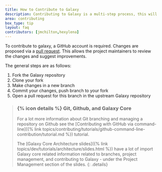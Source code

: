 ```yaml
---
title: How to Contribute to Galaxy
description: Contributing to Galaxy is a multi-step process, this will guide you through it.
area: contributing
box_type: tip
layout: faq
contributors: [jmchilton,hexylena]
---
```


To contribute to galaxy, a GitHub account is required. Changes are proposed via a [pull request](https://docs.github.com/en/github/collaborating-with-pull-requests). This allows the project maintainers to review the changes and suggest improvements.

The general steps are as follows:

1. Fork the Galaxy repository
2. Clone your fork
3. Make changes in a new branch
4. Commit your changes, push branch to your fork
5. Open a pull request for this branch in the upstream Galaxy repository

> ### {% icon details %} Git, Github, and Galaxy Core
> For a lot more information about Git branching and managing a repository on Github
> see the [Contributing with GitHub via command-line]({% link topics/contributing/tutorials/github-command-line-contribution/tutorial.md %})
> tutorial.
>
> The [Galaxy Core Architecture slides]({% link topics/dev/tutorials/architecture/slides.html %}) have a lot of import Galaxy core related information related to branches,
> project management, and contributing to Galaxy - under the Project Management section of the slides.
{: .details}
